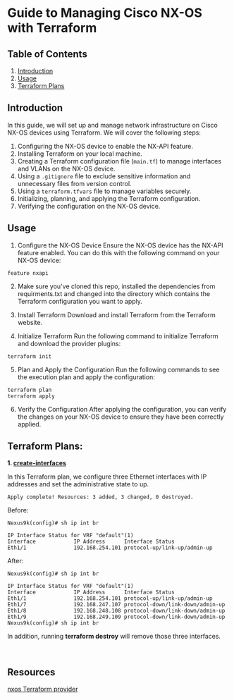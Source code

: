 # Guide to Managing Cisco NX-OS with Terraform

## Table of Contents

1. [Introduction](#introduction)
2. [Usage](#usage)
3. [Terraform Plans](#terraform-plans)

## Introduction

In this guide, we will set up and manage network infrastructure on Cisco NX-OS devices using Terraform. We will cover the following steps:

1. Configuring the NX-OS device to enable the NX-API feature.
2. Installing Terraform on your local machine.
3. Creating a Terraform configuration file (`main.tf`) to manage interfaces and VLANs on the NX-OS device.
4. Using a `.gitignore` file to exclude sensitive information and unnecessary files from version control.
5. Using a `terraform.tfvars` file to manage variables securely.
6. Initializing, planning, and applying the Terraform configuration.
7. Verifying the configuration on the NX-OS device.


## Usage

1. Configure the NX-OS Device
Ensure the NX-OS device has the NX-API feature enabled. You can do this with the following command on your NX-OS device:

```
feature nxapi
```

2. Make sure you've cloned this repo, installed the dependencies from requirments.txt and changed into the directory which contains the Terraform configuration you want to apply.


3. Install Terraform
Download and install Terraform from the Terraform website.


4. Initialize Terraform
Run the following command to initialize Terraform and download the provider plugins:

```
terraform init
```

5. Plan and Apply the Configuration
Run the following commands to see the execution plan and apply the configuration:

```
terraform plan
terraform apply
```

6. Verify the Configuration
After applying the configuration, you can verify the changes on your NX-OS device to ensure they have been correctly applied.


## Terraform Plans: 

**1. [create-interfaces](https://github.com/xanderstevenson/data-center-development/tree/main/nx-os/terraform_nx-os/create-interfaces)**

In this Terraform plan, we configure three Ethernet interfaces with IP addresses and set the administrative state to up.

```
Apply complete! Resources: 3 added, 3 changed, 0 destroyed.
```

Before:

```
Nexus9k(config)# sh ip int br

IP Interface Status for VRF "default"(1)
Interface            IP Address      Interface Status
Eth1/1               192.168.254.101 protocol-up/link-up/admin-up
```


After:

```
Nexus9k(config)# sh ip int br

IP Interface Status for VRF "default"(1)
Interface            IP Address      Interface Status
Eth1/1               192.168.254.101 protocol-up/link-up/admin-up       
Eth1/7               192.168.247.107 protocol-down/link-down/admin-up   
Eth1/8               192.168.248.108 protocol-down/link-down/admin-up   
Eth1/9               192.168.249.109 protocol-down/link-down/admin-up   
Nexus9k(config)# sh ip int br
```

In addition, running **terraform destroy** will remove those three interfaces.


<br>

## Resources

[nxos Terraform provider](https://registry.terraform.io/providers/CiscoDevNet/nxos/latest)

